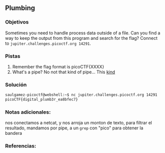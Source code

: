 ## Plumbing

### Objetivos 
Sometimes you need to handle process data outside of a file. Can you find a way to keep the output from this program and search for the flag? Connect to `jupiter.challenges.picoctf.org 14291`.

### Pistas
1. Remember the flag format is picoCTF{XXXX}
2. What's a pipe? No not that kind of pipe... This [kind](http://www.linfo.org/pipes.html)

### Solución 

``` bash
saulgamez-picoctf@webshell:~$ nc jupiter.challenges.picoctf.org 14291 | grep pico  
picoCTF{digital_plumb3r_ea8bfec7}
```

### Notas adicionales:

nos conectamos a netcat, y nos arroja un monton de texto, para filtrar el resultado, mandamos por pipe, a un `grep` con "pico" para obtener la bandera

### Referencias:
